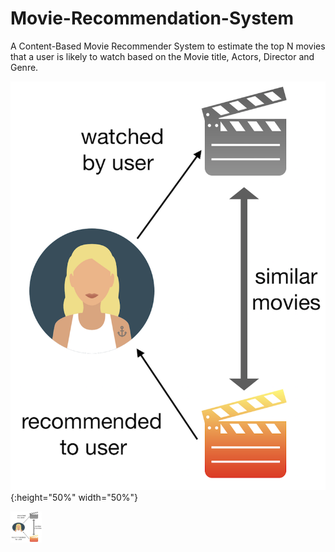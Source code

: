 # Movie-Recommendation-System
A Content-Based Movie Recommender System to estimate the top N movies that a user is likely to watch based on the Movie title, Actors, Director and Genre. 

![image1](https://github.com/srikanthv0610/Movie-Recommendation-System/blob/main/plots/movie.png){:height="50%" width="50%"}

<img src="https://github.com/srikanthv0610/Movie-Recommendation-System/blob/main/plots/movie.png" width="50" height="50">
